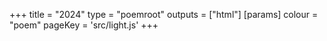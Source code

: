 +++
title = "2024"
type = "poemroot"
outputs = ["html"]
[params]
    colour = "poem"
    pageKey = 'src/light.js'
+++

